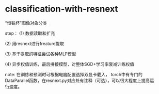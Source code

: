 # classification-with-resnext

“恒锐杯”图像对象分类 

                                     
                                                        
step：
(1) 数据读取和扩充

(2) 用resnext进行freature提取

(3) 基于提取的特征尝试各种MLP模型

(4) 异步权值训练，最后拼接模型，对整体SGD+学习率衰减训练权值



note:
在训练和预测时可根据电脑配置选择双显卡载入，
torch中有专门的DataParallel函数，在resnext.py对应处有注释（可选），可以很大程度上提高运行速度。
